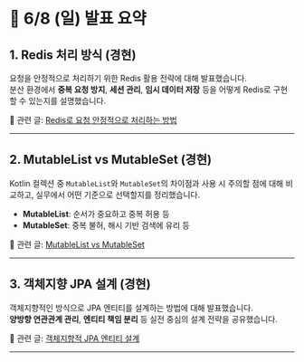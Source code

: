# 📢 6/8 (일) 발표 요약

## 1. Redis 처리 방식 (경현)
요청을 안정적으로 처리하기 위한 Redis 활용 전략에 대해 발표했습니다.  
분산 환경에서 **중복 요청 방지**, **세션 관리**, **임시 데이터 저장** 등을 어떻게 Redis로 구현할 수 있는지를 설명했습니다.

🔗 관련 글: [Redis로 요청 안정적으로 처리하는 방법](https://velog.io/@gusrudchl12/Redis%EB%A1%9C-%EC%9A%94%EC%B2%AD-%EC%95%88%EC%A0%95%EC%A0%81%EC%9D%B4%EA%B2%8C-%EC%B2%98%EB%A6%AC%ED%95%98%EB%8A%94-%EB%B0%A9%EB%B2%95)

---

## 2. MutableList vs MutableSet (경현)
Kotlin 컬렉션 중 `MutableList`와 `MutableSet`의 차이점과 사용 시 주의할 점에 대해 비교하고, 실무에서 어떤 기준으로 선택할지를 정리했습니다.

- **MutableList**: 순서가 중요하고 중복 허용 등
- **MutableSet**: 중복 불허, 해시 기반 검색에 유리 등

🔗 관련 글: [MutableList vs MutableSet](https://velog.io/@gusrudchl12/MutableList-vs-MutableSet)

---

## 3. 객체지향 JPA 설계 (경현)
객체지향적인 방식으로 JPA 엔티티를 설계하는 방법에 대해 발표했습니다.  
**양방향 연관관계 관리**, **엔티티 책임 분리** 등 실전 중심의 설계 전략을 공유했습니다.

🔗 관련 글: [객체지향적 JPA 엔티티 설계](https://velog.io/@gusrudchl12/%EA%B0%9D%EC%B2%B4%EC%A7%80%ED%96%A5%EC%A0%81-JPA-%EC%97%94%ED%8B%B0%ED%8B%B0-%EC%84%A4%EA%B3%84)

---
